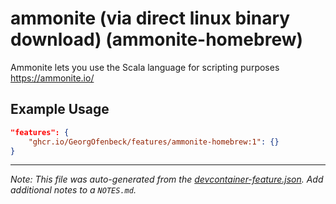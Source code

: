 
# ammonite (via direct linux binary download) (ammonite-homebrew)

Ammonite lets you use the Scala language for scripting purposes https://ammonite.io/

## Example Usage

```json
"features": {
    "ghcr.io/GeorgOfenbeck/features/ammonite-homebrew:1": {}
}
```





---

_Note: This file was auto-generated from the [devcontainer-feature.json](https://github.com/GeorgOfenbeck/features/blob/main/src/ammonite-linuxbinary/devcontainer-feature.json).  Add additional notes to a `NOTES.md`._
